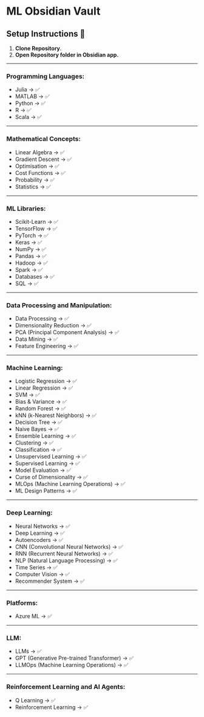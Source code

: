 # ML Obsidian Vault

## Setup Instructions 🚀
1. **Clone Repository**.
2. **Open Repository folder in Obsidian app.** 

---
### **Programming Languages:**
- Julia -> ✅
- MATLAB -> ✅
- Python -> ✅
- R -> ✅
- Scala -> ✅

---

### **Mathematical Concepts:**
- Linear Algebra -> ✅
- Gradient Descent -> ✅
- Optimisation -> ✅
- Cost Functions -> ✅
- Probability -> ✅
- Statistics -> ✅

---

### **ML Libraries:**

- Scikit-Learn -> ✅
- TensorFlow -> ✅
- PyTorch -> ✅
- Keras -> ✅
- NumPy -> ✅
- Pandas -> ✅
- Hadoop -> ✅
- Spark -> ✅
- Databases -> ✅
- SQL -> ✅

---

### **Data Processing and Manipulation:**
- Data Processing -> ✅
- Dimensionality Reduction -> ✅
- PCA (Principal Component Analysis) -> ✅
- Data Mining -> ✅
- Feature Engineering -> ✅

---
### Machine Learning: 

- Logistic Regression -> ✅
- Linear Regression -> ✅
- SVM -> ✅
- Bias & Variance -> ✅
- Random Forest -> ✅
- kNN (k-Nearest Neighbors) -> ✅
- Decision Tree -> ✅
- Naive Bayes -> ✅
- Ensemble Learning -> ✅
- Clustering -> ✅
- Classification -> ✅
- Unsupervised Learning -> ✅
- Supervised Learning -> ✅
- Model Evaluation -> ✅
- Curse of Dimensionality -> ✅
- MLOps (Machine Learning Operations) -> ✅
- ML Design Patterns -> ✅


---

### **Deep Learning:**
- Neural Networks -> ✅
- Deep Learning -> ✅
- Autoencoders -> ✅
- CNN (Convolutional Neural Networks) -> ✅
- RNN (Recurrent Neural Networks) -> ✅
- NLP (Natural Language Processing) -> ✅
- Time Series -> ✅
- Computer Vision -> ✅
- Recommender System -> ✅

---

### Platforms:

- Azure ML -> ✅

---
### LLM:

- LLMs -> ✅
- GPT (Generative Pre-trained Transformer) -> ✅
- LLMOps (Machine Learning Operations) -> ✅

---

### **Reinforcement Learning and AI Agents:**
- Q Learning -> ✅
- Reinforcement Learning -> ✅


